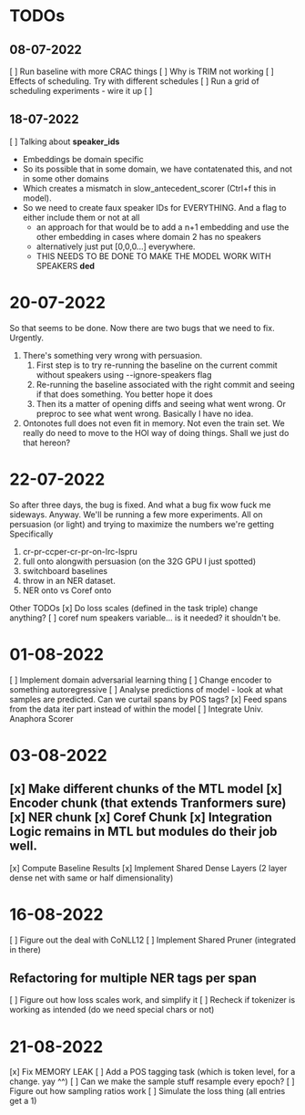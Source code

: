 # TODOs

## 08-07-2022

[ ] Run baseline with more CRAC things
[ ] Why is TRIM not working
[ ] Effects of scheduling. Try with different schedules
[ ] Run a grid of scheduling experiments - wire it up
[ ]

## 18-07-2022

[ ] Talking about **speaker_ids**

- Embeddings be domain specific
- So its possible that in some domain, we have contatenated this, and not in some other domains
- Which creates a mismatch in slow_antecedent_scorer (Ctrl+f this in model).
- So we need to create faux speaker IDs for EVERYTHING. And a flag to either include them or not at all
    - an approach for that would be to add a n+1 embedding and use the other embedding
      in cases where domain 2 has no speakers
    - alternatively just put [0,0,0...] everywhere.
    - THIS NEEDS TO BE DONE TO MAKE THE MODEL WORK WITH SPEAKERS **ded**

# 20-07-2022

So that seems to be done. Now there are two bugs that we need to fix. Urgently.

1. There's something very wrong with persuasion.
    1. First step is to try re-running the baseline on the current commit without speakers using --ignore-speakers flag
    2. Re-running the baseline associated with the right commit and seeing if that does something. You better hope it does
    3. Then its a matter of opening diffs and seeing what went wrong. Or preproc to see what went wrong.
       Basically I have no idea.
2. Ontonotes full does not even fit in memory. Not even the train set.
   We really do need to move to the HOI way of doing things.
   Shall we just do that hereon?

# 22-07-2022

So after three days, the bug is fixed. And what a bug fix wow fuck me sideways. Anyway.
We'll be running a few more experiments. All on persuasion (or light) and trying to maximize the numbers we're getting
Specifically

1. cr-pr-ccper-cr-pr-on-lrc-lspru
2. full onto alongwith persuasion (on the 32G GPU I just spotted)
3. switchboard baselines
4. throw in an NER dataset.
5. NER onto vs Coref onto

Other TODOs
[x] Do loss scales (defined in the task triple) change anything?
[ ] coref num speakers variable... is it needed? it shouldn't be.

# 01-08-2022

[ ] Implement domain adversarial learning thing
[ ] Change encoder to something autoregressive
[ ] Analyse predictions of model - look at what samples are predicted. Can we curtail spans by POS tags?
[x] Feed spans from the data iter part instead of within the model
[ ] Integrate Univ. Anaphora Scorer

# 03-08-2022

[x] Make different chunks of the MTL model
[x] Encoder chunk (that extends Tranformers sure)
[x] NER chunk
[x] Coref Chunk
[x] Integration Logic remains in MTL but modules do their job well.
--------    
[x] Compute Baseline Results
[x] Implement Shared Dense Layers (2 layer dense net with same or half dimensionality)

# 16-08-2022

[ ] Figure out the deal with CoNLL12
[ ] Implement Shared Pruner (integrated in there)

## Refactoring for multiple NER tags per span

[ ] Figure out how loss scales work, and simplify it
[ ] Recheck if tokenizer is working as intended (do we need special chars or not)

# 21-08-2022

[x] Fix MEMORY LEAK
[ ] Add a POS tagging task (which is token level, for a change. yay ^^)
[ ] Can we make the sample stuff resample every epoch?
[ ] Figure out how sampling ratios work
[ ] Simulate the loss thing (all entries get a 1)